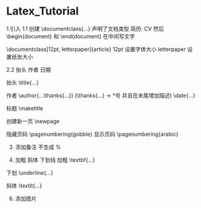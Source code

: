 # Latex_Tutorial

1.引入
1.1 创建
\documentclass{...} 声明了文档类型 简历: CV
然后\begin{document} 和 \end{document} 在中间写文字

\documentclass[12pt, letterpaper]{article}
12pt 设置字体大小
letterpaper 设置纸张大小

2.2 抬头 作者 日期

抬头
\title{...}

作者
\author{...\thanks{...}}
(\thanks{...} -> *号 并且在末尾增加描述)
\date{...}


标题
\maketitle

创建新一页
 \newpage
 
隐藏页码
 \pagenumbering{gobble}
显示页码
\pagenumbering{arabic}


3. 添加备注 不生成
%


4. 加粗 斜体 下划线
加粗
\textbf{...}

下划
\underline{...} 

斜体 
\textit{...}


6. 添加图片
